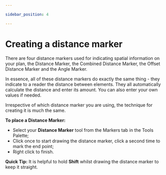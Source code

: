 ```yaml
---

sidebar_position: 4

---
```

# Creating a distance marker

There are four distance markers used for indicating spatial information on your plan, the Distance Marker, the Combined Distance Marker, the Offset Distance Marker and the Angle Marker.

In essence, all of these distance markers do exactly the same thing - they indicate to a reader the distance between elements. They all automatically calculate the distance and enter its amount. You can also enter your own values if needed.

Irrespective of which distance marker you are using, the technique for creating it is much the same.

**To place a Distance Marker:**

- Select your **Distance Marker** tool from the Markers tab in the Tools Palette;
- Click once to start drawing the distance marker, click a second time to mark the end point;
- Right click to finish.

**Quick Tip:** It is helpful to hold **Shift** whilst drawing the distance marker to keep it straight.
